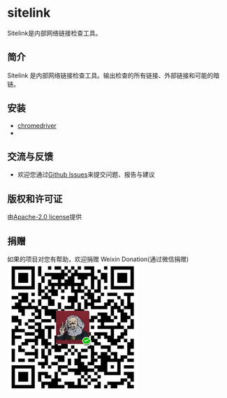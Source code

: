 # sitelink
Sitelink是内部网络链接检查工具。


## 简介
Sitelink 是内部网络链接检查工具。输出检查的所有链接、外部链接和可能的暗链。

## 安装

- [chromedriver](http://npm.taobao.org/mirrors/chromedriver/ )
- 

## 交流与反馈

- 欢迎您通过[Github Issues](https://github.com/abanger/sitelink/issues)来提交问题、报告与建议

## 版权和许可证

由[Apache-2.0 license](LICENSE)提供


## 捐赠

如果的项目对您有帮助，欢迎捐赠
Weixin Donation(通过微信捐赠)
![](img/weixin202011.jpg)